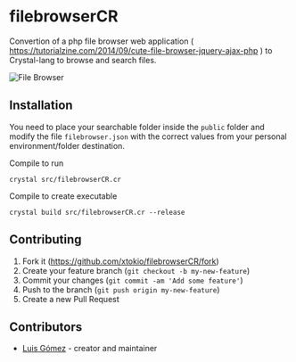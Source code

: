 # filebrowserCR

Convertion of a php file browser web application ( https://tutorialzine.com/2014/09/cute-file-browser-jquery-ajax-php ) to Crystal-lang to browse and search files.

![File Browser](https://raw.githubusercontent.com/xtokio/filebrowserCR/master/filebrowser.png)

## Installation

You need to place your searchable folder inside the `public` folder and modify the file `filebrowser.json` with the correct values from your personal environment/folder destination.

Compile to run
```crystal
crystal src/filebrowserCR.cr
```

Compile to create executable
```crystal
crystal build src/filebrowserCR.cr --release
```

## Contributing

1. Fork it (<https://github.com/xtokio/filebrowserCR/fork>)
2. Create your feature branch (`git checkout -b my-new-feature`)
3. Commit your changes (`git commit -am 'Add some feature'`)
4. Push to the branch (`git push origin my-new-feature`)
5. Create a new Pull Request

## Contributors

- [Luis Gómez](https://github.com/xtokio) - creator and maintainer
